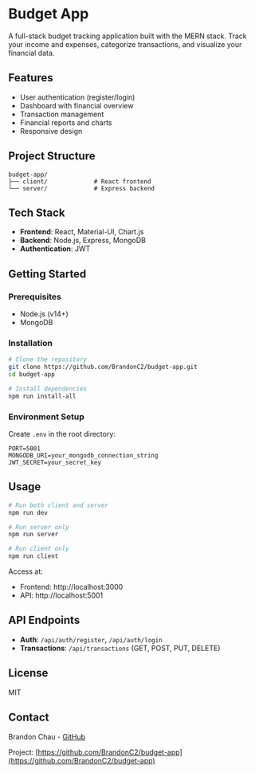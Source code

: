 # Budget App

A full-stack budget tracking application built with the MERN stack. Track your income and expenses, categorize transactions, and visualize your financial data.

## Features

- User authentication (register/login)
- Dashboard with financial overview
- Transaction management
- Financial reports and charts
- Responsive design

## Project Structure

```
budget-app/
├── client/             # React frontend
└── server/             # Express backend
```

## Tech Stack

- **Frontend**: React, Material-UI, Chart.js
- **Backend**: Node.js, Express, MongoDB
- **Authentication**: JWT

## Getting Started

### Prerequisites

- Node.js (v14+)
- MongoDB

### Installation

```bash
# Clone the repository
git clone https://github.com/BrandonC2/budget-app.git
cd budget-app

# Install dependencies
npm run install-all
```

### Environment Setup

Create `.env` in the root directory:
```
PORT=5001
MONGODB_URI=your_mongodb_connection_string
JWT_SECRET=your_secret_key
```

## Usage

```bash
# Run both client and server
npm run dev

# Run server only
npm run server

# Run client only
npm run client
```

Access at:
- Frontend: http://localhost:3000
- API: http://localhost:5001

## API Endpoints

- **Auth**: `/api/auth/register`, `/api/auth/login`
- **Transactions**: `/api/transactions` (GET, POST, PUT, DELETE)

## License

MIT

## Contact

Brandon Chau - [GitHub](https://github.com/BrandonC2)

Project: [https://github.com/BrandonC2/budget-app](https://github.com/BrandonC2/budget-app) 
